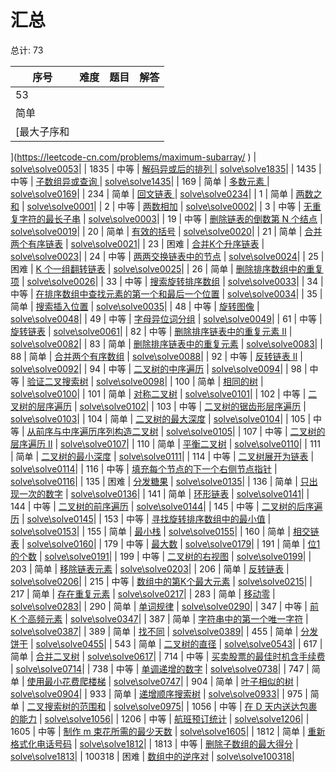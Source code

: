 # 汇总

<!--- table -->


总计: 73

| 序号 | 难度 | 题目                    | 解答                      |
| ---- | ---- | ------------------ | ---------------- |
| 53 | 简单 | [最大子序和](https://leetcode-cn.com/problems/maximum-subarray/) | [solve\solve0053](../solve\solve0053)|
| 1835 | 中等 | [解码异或后的排列](https://leetcode-cn.com/problems/decode-xored-permutation/) | [solve\solve1835](../solve\solve1835)|
| 1435 | 中等 | [子数组异或查询](https://leetcode-cn.com/problems/xor-queries-of-a-subarray/) | [solve\solve1435](../solve\solve1435)|
| 169 | 简单 | [多数元素](https://leetcode-cn.com/problems/majority-element/) | [solve\solve0169](../solve\solve0169)|
| 234 | 简单 | [回文链表](https://leetcode-cn.com/problems/palindrome-linked-list/) | [solve\solve0234](../solve\solve0234)|
| 1 | 简单 | [两数之和](https://leetcode-cn.com/problems/two-sum/) | [solve\solve0001](../solve\solve0001)|
| 2 | 中等 | [两数相加](https://leetcode-cn.com/problems/add-two-numbers/) | [solve\solve0002](../solve\solve0002)|
| 3 | 中等 | [无重复字符的最长子串](https://leetcode-cn.com/problems/longest-substring-without-repeating-characters/) | [solve\solve0003](../solve\solve0003)|
| 19 | 中等 | [删除链表的倒数第 N 个结点](https://leetcode-cn.com/problems/remove-nth-node-from-end-of-list/) | [solve\solve0019](../solve\solve0019)|
| 20 | 简单 | [有效的括号](https://leetcode-cn.com/problems/valid-parentheses/) | [solve\solve0020](../solve\solve0020)|
| 21 | 简单 | [合并两个有序链表](https://leetcode-cn.com/problems/merge-two-sorted-lists/) | [solve\solve0021](../solve\solve0021)|
| 23 | 困难 | [合并K个升序链表](https://leetcode-cn.com/problems/merge-k-sorted-lists/) | [solve\solve0023](../solve\solve0023)|
| 24 | 中等 | [两两交换链表中的节点](https://leetcode-cn.com/problems/swap-nodes-in-pairs/) | [solve\solve0024](../solve\solve0024)|
| 25 | 困难 | [K 个一组翻转链表](https://leetcode-cn.com/problems/reverse-nodes-in-k-group/) | [solve\solve0025](../solve\solve0025)|
| 26 | 简单 | [删除排序数组中的重复项](https://leetcode-cn.com/problems/remove-duplicates-from-sorted-array/) | [solve\solve0026](../solve\solve0026)|
| 33 | 中等 | [搜索旋转排序数组](https://leetcode-cn.com/problems/search-in-rotated-sorted-array/) | [solve\solve0033](../solve\solve0033)|
| 34 | 中等 | [在排序数组中查找元素的第一个和最后一个位置](https://leetcode-cn.com/problems/find-first-and-last-position-of-element-in-sorted-array/) | [solve\solve0034](../solve\solve0034)|
| 35 | 简单 | [搜索插入位置](https://leetcode-cn.com/problems/search-insert-position/) | [solve\solve0035](../solve\solve0035)|
| 48 | 中等 | [旋转图像](https://leetcode-cn.com/problems/rotate-image/) | [solve\solve0048](../solve\solve0048)|
| 49 | 中等 | [字母异位词分组](https://leetcode-cn.com/problems/group-anagrams/) | [solve\solve0049](../solve\solve0049)|
| 61 | 中等 | [旋转链表](https://leetcode-cn.com/problems/rotate-list/) | [solve\solve0061](../solve\solve0061)|
| 82 | 中等 | [删除排序链表中的重复元素 II](https://leetcode-cn.com/problems/remove-duplicates-from-sorted-list-ii/) | [solve\solve0082](../solve\solve0082)|
| 83 | 简单 | [删除排序链表中的重复元素](https://leetcode-cn.com/problems/remove-duplicates-from-sorted-list/) | [solve\solve0083](../solve\solve0083)|
| 88 | 简单 | [合并两个有序数组](https://leetcode-cn.com/problems/merge-sorted-array/) | [solve\solve0088](../solve\solve0088)|
| 92 | 中等 | [反转链表 II](https://leetcode-cn.com/problems/reverse-linked-list-ii/) | [solve\solve0092](../solve\solve0092)|
| 94 | 中等 | [二叉树的中序遍历](https://leetcode-cn.com/problems/binary-tree-inorder-traversal/) | [solve\solve0094](../solve\solve0094)|
| 98 | 中等 | [验证二叉搜索树](https://leetcode-cn.com/problems/validate-binary-search-tree/) | [solve\solve0098](../solve\solve0098)|
| 100 | 简单 | [相同的树](https://leetcode-cn.com/problems/same-tree/) | [solve\solve0100](../solve\solve0100)|
| 101 | 简单 | [对称二叉树](https://leetcode-cn.com/problems/symmetric-tree/) | [solve\solve0101](../solve\solve0101)|
| 102 | 中等 | [二叉树的层序遍历](https://leetcode-cn.com/problems/binary-tree-level-order-traversal/) | [solve\solve0102](../solve\solve0102)|
| 103 | 中等 | [二叉树的锯齿形层序遍历](https://leetcode-cn.com/problems/binary-tree-zigzag-level-order-traversal/) | [solve\solve0103](../solve\solve0103)|
| 104 | 简单 | [二叉树的最大深度](https://leetcode-cn.com/problems/maximum-depth-of-binary-tree/) | [solve\solve0104](../solve\solve0104)|
| 105 | 中等 | [从前序与中序遍历序列构造二叉树](https://leetcode-cn.com/problems/construct-binary-tree-from-preorder-and-inorder-traversal/) | [solve\solve0105](../solve\solve0105)|
| 107 | 中等 | [二叉树的层序遍历 II](https://leetcode-cn.com/problems/binary-tree-level-order-traversal-ii/) | [solve\solve0107](../solve\solve0107)|
| 110 | 简单 | [平衡二叉树](https://leetcode-cn.com/problems/balanced-binary-tree/) | [solve\solve0110](../solve\solve0110)|
| 111 | 简单 | [二叉树的最小深度](https://leetcode-cn.com/problems/minimum-depth-of-binary-tree/) | [solve\solve0111](../solve\solve0111)|
| 114 | 中等 | [二叉树展开为链表](https://leetcode-cn.com/problems/flatten-binary-tree-to-linked-list/) | [solve\solve0114](../solve\solve0114)|
| 116 | 中等 | [填充每个节点的下一个右侧节点指针](https://leetcode-cn.com/problems/populating-next-right-pointers-in-each-node/) | [solve\solve0116](../solve\solve0116)|
| 135 | 困难 | [分发糖果](https://leetcode-cn.com/problems/candy/) | [solve\solve0135](../solve\solve0135)|
| 136 | 简单 | [只出现一次的数字](https://leetcode-cn.com/problems/single-number/) | [solve\solve0136](../solve\solve0136)|
| 141 | 简单 | [环形链表](https://leetcode-cn.com/problems/linked-list-cycle/) | [solve\solve0141](../solve\solve0141)|
| 144 | 中等 | [二叉树的前序遍历](https://leetcode-cn.com/problems/binary-tree-preorder-traversal/) | [solve\solve0144](../solve\solve0144)|
| 145 | 中等 | [二叉树的后序遍历](https://leetcode-cn.com/problems/binary-tree-postorder-traversal/) | [solve\solve0145](../solve\solve0145)|
| 153 | 中等 | [寻找旋转排序数组中的最小值](https://leetcode-cn.com/problems/find-minimum-in-rotated-sorted-array/) | [solve\solve0153](../solve\solve0153)|
| 155 | 简单 | [最小栈](https://leetcode-cn.com/problems/min-stack/) | [solve\solve0155](../solve\solve0155)|
| 160 | 简单 | [相交链表](https://leetcode-cn.com/problems/intersection-of-two-linked-lists/) | [solve\solve0160](../solve\solve0160)|
| 179 | 中等 | [最大数](https://leetcode-cn.com/problems/largest-number/) | [solve\solve0179](../solve\solve0179)|
| 191 | 简单 | [位1的个数](https://leetcode-cn.com/problems/number-of-1-bits/) | [solve\solve0191](../solve\solve0191)|
| 199 | 中等 | [二叉树的右视图](https://leetcode-cn.com/problems/binary-tree-right-side-view/) | [solve\solve0199](../solve\solve0199)|
| 203 | 简单 | [移除链表元素](https://leetcode-cn.com/problems/remove-linked-list-elements/) | [solve\solve0203](../solve\solve0203)|
| 206 | 简单 | [反转链表](https://leetcode-cn.com/problems/reverse-linked-list/) | [solve\solve0206](../solve\solve0206)|
| 215 | 中等 | [数组中的第K个最大元素](https://leetcode-cn.com/problems/kth-largest-element-in-an-array/) | [solve\solve0215](../solve\solve0215)|
| 217 | 简单 | [存在重复元素](https://leetcode-cn.com/problems/contains-duplicate/) | [solve\solve0217](../solve\solve0217)|
| 283 | 简单 | [移动零](https://leetcode-cn.com/problems/move-zeroes/) | [solve\solve0283](../solve\solve0283)|
| 290 | 简单 | [单词规律](https://leetcode-cn.com/problems/word-pattern/) | [solve\solve0290](../solve\solve0290)|
| 347 | 中等 | [前 K 个高频元素](https://leetcode-cn.com/problems/top-k-frequent-elements/) | [solve\solve0347](../solve\solve0347)|
| 387 | 简单 | [字符串中的第一个唯一字符](https://leetcode-cn.com/problems/first-unique-character-in-a-string/) | [solve\solve0387](../solve\solve0387)|
| 389 | 简单 | [找不同](https://leetcode-cn.com/problems/find-the-difference/) | [solve\solve0389](../solve\solve0389)|
| 455 | 简单 | [分发饼干](https://leetcode-cn.com/problems/assign-cookies/) | [solve\solve0455](../solve\solve0455)|
| 543 | 简单 | [二叉树的直径](https://leetcode-cn.com/problems/diameter-of-binary-tree/) | [solve\solve0543](../solve\solve0543)|
| 617 | 简单 | [合并二叉树](https://leetcode-cn.com/problems/merge-two-binary-trees/) | [solve\solve0617](../solve\solve0617)|
| 714 | 中等 | [买卖股票的最佳时机含手续费](https://leetcode-cn.com/problems/best-time-to-buy-and-sell-stock-with-transaction-fee/) | [solve\solve0714](../solve\solve0714)|
| 738 | 中等 | [单调递增的数字](https://leetcode-cn.com/problems/monotone-increasing-digits/) | [solve\solve0738](../solve\solve0738)|
| 747 | 简单 | [使用最小花费爬楼梯](https://leetcode-cn.com/problems/min-cost-climbing-stairs/) | [solve\solve0747](../solve\solve0747)|
| 904 | 简单 | [叶子相似的树](https://leetcode-cn.com/problems/leaf-similar-trees/) | [solve\solve0904](../solve\solve0904)|
| 933 | 简单 | [递增顺序搜索树](https://leetcode-cn.com/problems/increasing-order-search-tree/) | [solve\solve0933](../solve\solve0933)|
| 975 | 简单 | [二叉搜索树的范围和](https://leetcode-cn.com/problems/range-sum-of-bst/) | [solve\solve0975](../solve\solve0975)|
| 1056 | 中等 | [在 D 天内送达包裹的能力](https://leetcode-cn.com/problems/capacity-to-ship-packages-within-d-days/) | [solve\solve1056](../solve\solve1056)|
| 1206 | 中等 | [航班预订统计](https://leetcode-cn.com/problems/corporate-flight-bookings/) | [solve\solve1206](../solve\solve1206)|
| 1605 | 中等 | [制作 m 束花所需的最少天数](https://leetcode-cn.com/problems/minimum-number-of-days-to-make-m-bouquets/) | [solve\solve1605](../solve\solve1605)|
| 1812 | 简单 | [重新格式化电话号码](https://leetcode-cn.com/problems/reformat-phone-number/) | [solve\solve1812](../solve\solve1812)|
| 1813 | 中等 | [删除子数组的最大得分](https://leetcode-cn.com/problems/maximum-erasure-value/) | [solve\solve1813](../solve\solve1813)|
| 100318 | 困难 | [数组中的逆序对](https://leetcode-cn.com/problems/shu-zu-zhong-de-ni-xu-dui-lcof/) | [solve\solve100318](../solve\solve100318)|
